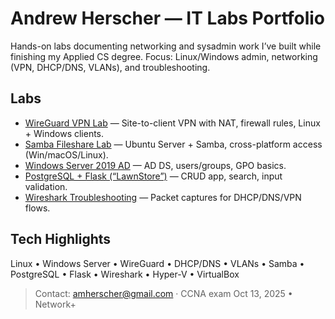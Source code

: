 # Andrew Herscher — IT Labs Portfolio

Hands-on labs documenting networking and sysadmin work I’ve built while finishing my Applied CS degree.
Focus: Linux/Windows admin, networking (VPN, DHCP/DNS, VLANs), and troubleshooting.

## Labs

- [WireGuard VPN Lab](./wireguard_vpn.md) — Site-to-client VPN with NAT, firewall rules, Linux + Windows clients.
- [Samba Fileshare Lab](./samba_fileshare.md) — Ubuntu Server + Samba, cross-platform access (Win/macOS/Linux).
- [Windows Server 2019 AD](./ad-windows-server-2019-lab) — AD DS, users/groups, GPO basics.
- [PostgreSQL + Flask (“LawnStore”)](./postgres-flask-lawnstore) — CRUD app, search, input validation.
- [Wireshark Troubleshooting](./wireshark-troubleshooting-exercises) — Packet captures for DHCP/DNS/VPN flows.

## Tech Highlights
Linux • Windows Server • WireGuard • DHCP/DNS • VLANs • Samba • PostgreSQL • Flask • Wireshark • Hyper-V • VirtualBox

> Contact: amherscher@gmail.com · CCNA exam Oct 13, 2025 • Network+
